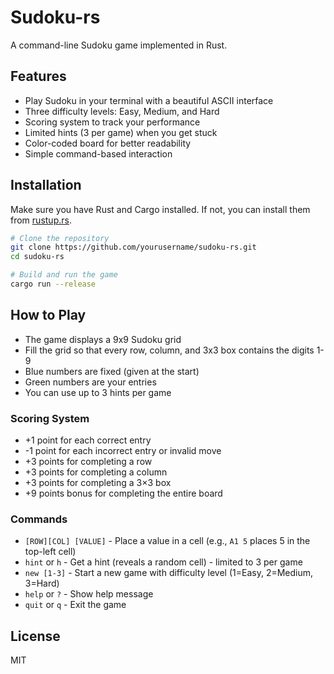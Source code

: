# Sudoku-rs

A command-line Sudoku game implemented in Rust.

## Features

- Play Sudoku in your terminal with a beautiful ASCII interface
- Three difficulty levels: Easy, Medium, and Hard
- Scoring system to track your performance
- Limited hints (3 per game) when you get stuck
- Color-coded board for better readability
- Simple command-based interaction

## Installation

Make sure you have Rust and Cargo installed. If not, you can install them from [rustup.rs](https://rustup.rs/).

```bash
# Clone the repository
git clone https://github.com/yourusername/sudoku-rs.git
cd sudoku-rs

# Build and run the game
cargo run --release
```

## How to Play

- The game displays a 9x9 Sudoku grid
- Fill the grid so that every row, column, and 3x3 box contains the digits 1-9
- Blue numbers are fixed (given at the start)
- Green numbers are your entries
- You can use up to 3 hints per game

### Scoring System

- +1 point for each correct entry
- -1 point for each incorrect entry or invalid move
- +3 points for completing a row
- +3 points for completing a column
- +3 points for completing a 3×3 box
- +9 points bonus for completing the entire board

### Commands

- `[ROW][COL] [VALUE]` - Place a value in a cell (e.g., `A1 5` places 5 in the top-left cell)
- `hint` or `h` - Get a hint (reveals a random cell) - limited to 3 per game
- `new [1-3]` - Start a new game with difficulty level (1=Easy, 2=Medium, 3=Hard)
- `help` or `?` - Show help message
- `quit` or `q` - Exit the game

## License

MIT 